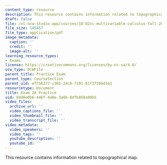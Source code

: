 ```yaml
---
content_type: resource
description: This resource contains information related to topographical map.
draft: false
file: /ol-ocw-studio-app/courses/18-02sc-multivariable-calculus-fall-2010/8d46e0b6446f4a0e3a8b8dfb868a90b5_MIT18_02SC_prac2A.pdf
file_size: 145457
file_type: application/pdf
image_metadata:
  caption: ''
  credit: ''
  image-alt: ''
learning_resource_types:
- Exams
license: https://creativecommons.org/licenses/by-nc-sa/4.0/
ocw_type: OCWFile
parent_title: Practice Exam
parent_type: CourseSection
parent_uid: ef716277-c365-24c9-f191-01f372bbd3a3
resourcetype: Document
title: Exam 2A Practice
uid: 8d46e0b6-446f-4a0e-3a8b-8dfb868a90b5
video_files:
  archive_url: ''
  video_captions_file: ''
  video_thumbnail_file: ''
  video_transcript_file: ''
video_metadata:
  video_speakers: ''
  video_tags: ''
  youtube_description: ''
  youtube_id: ''
---
```

This resource contains information related to topographical map.
